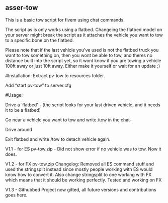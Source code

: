 ## asser-tow
This is a basic tow script for fivem using chat commands.

The script as is only works using a flatbed. Changeing the flatbed model on your server might break the script as it attaches the vehicle you want to tow to a specific bone on the flatbed.

Please note that if the last vehicle you've used is not the flatbed truck you want to tow something on, then you wont be able to tow, and theres no distance built into the script yet, so it wont know if you are towing a vehicle 100ft away or just 10ft away. Either make it yourself or wait for an update ;)

#Installation:
Extract pv-tow to resources folder.

Add “start pv-tow” to server.cfg

#Usage:

Drive a ‘flatbed’ - (the script looks for your last driven vehicle, and it needs it to be a flatbed)

Go near a vehicle you want to tow and write /tow in the chat-

Drive around

Exit flatbed and write /tow to detach vehicle again.

V1.1 - for ES
pv-tow.zip - Did not show error if no vehicle was to tow. Now it does.

V1.2 - for FX
pv-tow.zip
Changelog: Removed all ES command stuff and used the stringsplit instead since mostly people working with ES would know how to convert it. Also change stringsplit to one working with FX which means that it should be working perfectly. Tested and working on FX

V1.3 - Githubbed
Project now gitted, all future versions and contributions goes here.
